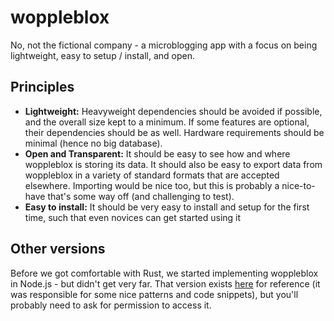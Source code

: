 # woppleblox

No, not the fictional company - a microblogging app with a  focus on being lightweight, easy to setup / install, and open.

## Principles

 - **Lightweight:** Heavyweight dependencies should be avoided if possible, and the overall size kept to a minimum. If some features are optional, their dependencies should be as well. Hardware requirements should be minimal (hence no big database).
 - **Open and Transparent:** It should be easy to see how and where woppleblox is storing its data. It should also be easy to export data from woppleblox in a variety of standard formats that are accepted elsewhere. Importing would be nice too, but this is probably a nice-to-have that's some way off (and challenging to test).
 - **Easy to install:** It should be very easy to install and setup for the first time, such that even novices can get started using it

## Other versions
Before we got comfortable with Rust, we started implementing woppleblox in Node.js - but didn't get very far. That version exists [here](https://git.starbeamrainbowlabs.com/sbrl/woppleblox-js) for reference (it was responsible for some nice patterns and code snippets), but you'll probably need to ask for permission to access it.

